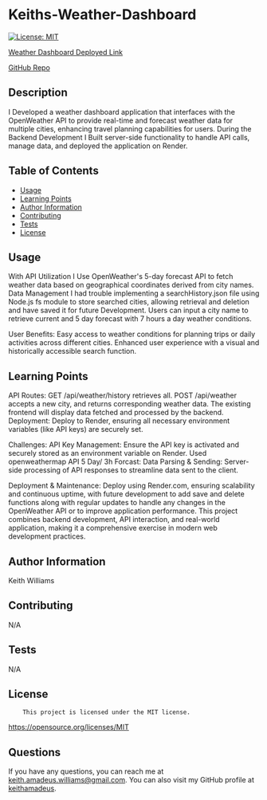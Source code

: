 # Keiths-Weather-Dashboard

  [![License: MIT](https://img.shields.io/badge/License-MIT-yellow.svg)](https://opensource.org/licenses/MIT)
  
  [Weather Dashboard Deployed Link](https://keiths-weather-dashboard.onrender.com/)
  
  [GitHub Repo](https://github.com/keithamadeus/Keiths-Weather-Dashboard/tree/main)

  ## Description
  I Developed a weather dashboard application that interfaces with the OpenWeather API to provide real-time and forecast weather data for multiple cities, enhancing travel planning capabilities for users. During the Backend Development I Built server-side functionality to handle API calls, manage data, and deployed the application on Render. 

  ## Table of Contents
  - [Usage](#usage)
  - [Learning Points](#learning-points)
  - [Author Information](#author-information)
  - [Contributing](#contributing)
  - [Tests](#tests)
  - [License](#license)

  ## Usage
  With API Utilization I Use OpenWeather's 5-day forecast API to fetch weather data based on geographical coordinates derived from city names. Data Management I had trouble implementing a searchHistory.json file using Node.js fs module to store searched cities, allowing retrieval and deletion and have saved it for future Development. Users can input a city name to retrieve current and 5 day forecast with 7 hours a day weather conditions. 

  User Benefits: Easy access to weather conditions for planning trips or daily activities across different cities. Enhanced user experience with a visual and historically accessible search function. 

  ## Learning Points
  API Routes: GET /api/weather/history retrieves all. POST /api/weather accepts a new city, and returns corresponding weather data. The existing frontend will display data fetched and processed by the backend. Deployment: Deploy to Render, ensuring all necessary environment variables (like API keys) are securely set. 
  
  Challenges: API Key Management: Ensure the API key is activated and securely stored as an environment variable on Render. Used openweathermap API 5 Day/ 3h Forcast: Data Parsing & Sending: Server-side processing of API responses to streamline data sent to the client. 
  
  Deployment & Maintenance: Deploy using Render.com, ensuring scalability and continuous uptime, with future development to add save and delete functions along with regular updates to handle any changes in the OpenWeather API or to improve application performance. This project combines backend development, API interaction, and real-world application, making it a comprehensive exercise in modern web development practices.

  ## Author Information
  Keith Williams

  ## Contributing
  N/A
  
  ## Tests
  N/A
  
  ## License
        This project is licensed under the MIT license.
  https://opensource.org/licenses/MIT

  ## Questions
  If you have any questions, you can reach me at keith.amadeus.williams@gmail.com. 
  You can also visit my GitHub profile at [keithamadeus](https://github.com/keithamadeus).